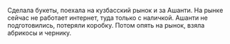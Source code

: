 Сделала букеты, поехала на кузбасский рынок и за Ашанти. На рынке сейчас не работает интернет, туда только с наличкой. Ашанти не подготовились, потеряли коробку. Потом опять на рынок, взяла абрикосы и чернику.